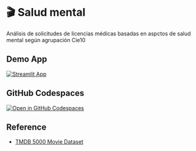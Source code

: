 # 🎬 Salud mental

Análisis de solicitudes de licencias médicas basadas en aspctos de salud mental según agrupación Cie10

## Demo App

[![Streamlit App](https://static.streamlit.io/badges/streamlit_badge_black_white.svg)](https://interactive-data-explorer-template.streamlit.app/)

## GitHub Codespaces

[![Open in GitHub Codespaces](https://github.com/codespaces/badge.svg)](https://codespaces.new/dataprofessor/movies-explorer?quickstart=1)

## Reference

- [TMDB 5000 Movie Dataset](https://www.kaggle.com/datasets/tmdb/tmdb-movie-metadata)
  
